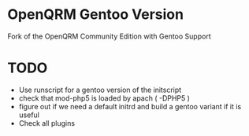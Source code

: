 # OpenQRM Gentoo Version
Fork of the OpenQRM Community Edition with Gentoo Support

# TODO
- Use runscript for a gentoo version of the initscript
- check that mod-php5 is loaded by apach ( -DPHP5 )
- figure out if we need a default initrd and build a gentoo variant if it is useful
- Check all plugins
